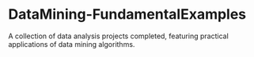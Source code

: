 # DataMining-FundamentalExamples
A collection of data analysis projects completed, featuring practical applications of data mining algorithms.
